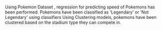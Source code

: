 Using Pokemon Dataset , regression for predicting speed of Pokemons has been performed. 
Pokemons have been classified as 'Legendary' or 'Not Legendary' using classifiers 
Using Clustering models, pokemons have been clustered based on the stadium type they can compete in. 
